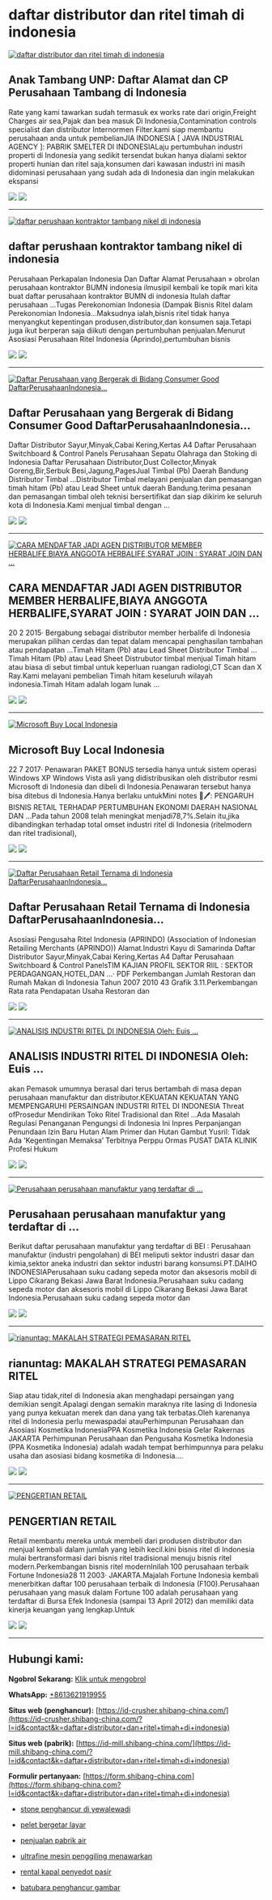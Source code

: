 # daftar distributor dan ritel timah di indonesia

<a href="https://swt.shibang-china.com/?l=id&img&k=daftar+distributor+dan+ritel+timah+di+indonesia" target="_blank">![daftar distributor dan ritel timah di indonesia](http://static.shibang-china.com/all-800x300/1182.jpg)</a>

## Anak Tambang UNP: Daftar Alamat dan CP Perusahaan Tambang di Indonesia
Rate yang kami tawarkan sudah termasuk ex works rate dari origin,Freight Charges air sea,Pajak dan bea masuk Di Indonesia,Contamination controls specialist dan distributor Internormen Filter.kami siap membantu perusahaan anda untuk pembelianJIA INDONESIA [ JAVA INDUSTRIAL AGENCY ]: PABRIK SMELTER DI INDONESIALaju pertumbuhan industri properti di Indonesia yang sedikit tersendat bukan hanya dialami sektor properti hunian dan ritel saja,konsumen dari kawasan industri ini masih didominasi perusahaan yang sudah ada di Indonesia dan ingin melakukan ekspansi


<a href="https://whatsapp.shibangsoft.com/WhatsApp.php" target="_blank" title="WhatsApp">![](http://static.shibang-china.com/icon/whatsapp.png)</a> <a href="https://swt.shibang-china.com/?l=id&icon&k=daftar+distributor+dan+ritel+timah+di+indonesia" target="_blank">![](http://static.shibang-china.com/icon/chat-id.png)</a>

---

<a href="https://swt.shibang-china.com/?l=id&img&k=daftar+distributor+dan+ritel+timah+di+indonesia" target="_blank">![daftar perushaan kontraktor tambang nikel di indonesia](http://static.shibang-china.com/all-800x300/1192.jpg)</a>

## daftar perushaan kontraktor tambang nikel di indonesia
Perusahaan Perkapalan Indonesia Dan Daftar Alamat Perusahaan » obrolan perusahaan kontraktor BUMN indonesia ilmusipil kembali ke topik mari kita buat daftar perusahaan kontraktor BUMN di indonesia Itulah daftar perusahaan …Tugas Perekonomian Indonesia (Dampak Bisnis Ritel dalam Perekonomian Indonesia…Maksudnya ialah,bisnis ritel tidak hanya menyangkut kepentingan produsen,distributor,dan konsumen saja.Tetapi juga ikut berperan saja diikuti dengan pertumbuhan penjualan.Menurut Asosiasi Perusahaan Ritel Indonesia (Aprindo),pertumbuhan bisnis


<a href="https://whatsapp.shibangsoft.com/WhatsApp.php" target="_blank" title="WhatsApp">![](http://static.shibang-china.com/icon/whatsapp.png)</a> <a href="https://swt.shibang-china.com/?l=id&icon&k=daftar+distributor+dan+ritel+timah+di+indonesia" target="_blank">![](http://static.shibang-china.com/icon/chat-id.png)</a>

---

<a href="https://swt.shibang-china.com/?l=id&img&k=daftar+distributor+dan+ritel+timah+di+indonesia" target="_blank">![Daftar Perusahaan yang Bergerak di Bidang Consumer Good DaftarPerusahaanIndonesia…](http://static.shibang-china.com/all-800x300/593.jpg)</a>

## Daftar Perusahaan yang Bergerak di Bidang Consumer Good DaftarPerusahaanIndonesia…
Daftar Distributor Sayur,Minyak,Cabai Kering,Kertas A4 Daftar Perusahaan Switchboard & Control Panels Perusahaan Sepatu Olahraga dan Stoking di Indonesia Daftar Perusahaan Distributor,Dust Collector,Minyak Goreng,Bir,Serbuk Besi,Jagung,PagesJual Timbal (Pb) Daerah Bandung Distributor Timbal …Distributor Timbal melayani penjualan dan pemasangan timah hitam (Pb) atau Lead Sheet untuk daerah Bandung.terima pesanan dan pemasangan timbal oleh teknisi bersertifikat dan siap dikirim ke seluruh kota di Indonesia.Kami menjual timbal dengan …


<a href="https://whatsapp.shibangsoft.com/WhatsApp.php" target="_blank" title="WhatsApp">![](http://static.shibang-china.com/icon/whatsapp.png)</a> <a href="https://swt.shibang-china.com/?l=id&icon&k=daftar+distributor+dan+ritel+timah+di+indonesia" target="_blank">![](http://static.shibang-china.com/icon/chat-id.png)</a>

---

<a href="https://swt.shibang-china.com/?l=id&img&k=daftar+distributor+dan+ritel+timah+di+indonesia" target="_blank">![CARA MENDAFTAR JADI AGEN DISTRIBUTOR MEMBER HERBALIFE,BIAYA ANGGOTA HERBALIFE,SYARAT JOIN : SYARAT JOIN DAN …](http://static.shibang-china.com/all-800x300/1525.jpg)</a>

## CARA MENDAFTAR JADI AGEN DISTRIBUTOR MEMBER HERBALIFE,BIAYA ANGGOTA HERBALIFE,SYARAT JOIN : SYARAT JOIN DAN …
20 2 2015· Bergabung sebagai distributor member herbalife di Indonesia merupakan pilihan cerdas dan tepat dalam mencapai penghasilan tambahan atau pendapatan …Timah Hitam (Pb) atau Lead Sheet Distributor Timbal …Timah Hitam (Pb) atau Lead Sheet Distrubutor timbal menjual Timah hitam atau biasa di sebut timbal untuk keperluan ruangan radiologi,CT Scan dan X Ray.Kami melayani pembelian Timah hitam keseluruh wilayah indonesia.Timah Hitam adalah logam lunak …


<a href="https://whatsapp.shibangsoft.com/WhatsApp.php" target="_blank" title="WhatsApp">![](http://static.shibang-china.com/icon/whatsapp.png)</a> <a href="https://swt.shibang-china.com/?l=id&icon&k=daftar+distributor+dan+ritel+timah+di+indonesia" target="_blank">![](http://static.shibang-china.com/icon/chat-id.png)</a>

---

<a href="https://swt.shibang-china.com/?l=id&img&k=daftar+distributor+dan+ritel+timah+di+indonesia" target="_blank">![Microsoft Buy Local Indonesia](http://static.shibang-china.com/all-800x300/1455.jpg)</a>

## Microsoft Buy Local Indonesia
22 7 2017· Penawaran PAKET BONUS tersedia hanya untuk sistem operasi Windows XP Windows Vista asli yang didistribusikan oleh distributor resmi Microsoft di Indonesia dan dibeli di Indonesia.Penawaran tersebut hanya bisa ditebus di Indonesia.Hanya berlaku untukMini notes 📖🖊: PENGARUH BISNIS RETAIL TERHADAP PERTUMBUHAN EKONOMI DAERAH NASIONAL DAN …Pada tahun 2008 telah meningkat menjadi78,7%.Selain itu,jika dibandingkan terhadap total omset industri ritel di Indonesia (ritelmodern dan ritel tradisional),


<a href="https://whatsapp.shibangsoft.com/WhatsApp.php" target="_blank" title="WhatsApp">![](http://static.shibang-china.com/icon/whatsapp.png)</a> <a href="https://swt.shibang-china.com/?l=id&icon&k=daftar+distributor+dan+ritel+timah+di+indonesia" target="_blank">![](http://static.shibang-china.com/icon/chat-id.png)</a>

---

<a href="https://swt.shibang-china.com/?l=id&img&k=daftar+distributor+dan+ritel+timah+di+indonesia" target="_blank">![Daftar Perusahaan Retail Ternama di Indonesia DaftarPerusahaanIndonesia…](http://static.shibang-china.com/all-800x300/558.jpg)</a>

## Daftar Perusahaan Retail Ternama di Indonesia DaftarPerusahaanIndonesia…
Asosiasi Pengusaha Ritel Indonesia (APRINDO) (Association of Indonesian Retailing Merchants (APRINDO)) Alamat.Industri Kayu di Samarinda Daftar Distributor Sayur,Minyak,Cabai Kering,Kertas A4 Daftar Perusahaan Switchboard & Control PanelsTIM KAJIAN PROFIL SEKTOR RIIL : SEKTOR PERDAGANGAN,HOTEL,DAN …· PDF Perkembangan Jumlah Restoran dan Rumah Makan di Indonesia Tahun 2007 2010 43 Grafik 3.11.Perkembangan Rata rata Pendapatan Usaha Restoran dan


<a href="https://whatsapp.shibangsoft.com/WhatsApp.php" target="_blank" title="WhatsApp">![](http://static.shibang-china.com/icon/whatsapp.png)</a> <a href="https://swt.shibang-china.com/?l=id&icon&k=daftar+distributor+dan+ritel+timah+di+indonesia" target="_blank">![](http://static.shibang-china.com/icon/chat-id.png)</a>

---

<a href="https://swt.shibang-china.com/?l=id&img&k=daftar+distributor+dan+ritel+timah+di+indonesia" target="_blank">![ANALISIS INDUSTRI RITEL DI INDONESIA Oleh: Euis …](http://static.shibang-china.com/all-800x300/1419.jpg)</a>

## ANALISIS INDUSTRI RITEL DI INDONESIA Oleh: Euis …
akan Pemasok umumnya berasal dari terus bertambah di masa depan perusahaan manufaktur dan distributor.KEKUATAN KEKUATAN YANG MEMPENGARUHI PERSAINGAN INDUSTRI RITEL DI INDONESIA Threat ofProsedur Mendirikan Toko Ritel Tradisional dan Ritel …Ada Masalah Regulasi Penanganan Pengungsi di Indonesia Ini Inpres Perpanjangan Penundaan Izin Baru Hutan Alam Primer dan Hutan Gambut Yusril: Tidak Ada ‘Kegentingan Memaksa’ Terbitnya Perppu Ormas PUSAT DATA KLINIK Profesi Hukum


<a href="https://whatsapp.shibangsoft.com/WhatsApp.php" target="_blank" title="WhatsApp">![](http://static.shibang-china.com/icon/whatsapp.png)</a> <a href="https://swt.shibang-china.com/?l=id&icon&k=daftar+distributor+dan+ritel+timah+di+indonesia" target="_blank">![](http://static.shibang-china.com/icon/chat-id.png)</a>

---

<a href="https://swt.shibang-china.com/?l=id&img&k=daftar+distributor+dan+ritel+timah+di+indonesia" target="_blank">![Perusahaan perusahaan manufaktur yang terdaftar di …](http://static.shibang-china.com/all-800x300/478.jpg)</a>

## Perusahaan perusahaan manufaktur yang terdaftar di …
Berikut daftar perusahaan manufaktur yang terdaftar di BEI : Perusahaan manufaktur (industri pengolahan) di BEI meliputi sektor industri dasar dan kimia,sektor aneka industri dan sektor industri barang konsumsi.PT.DAIHO INDONESIAPerusahaan suku cadang sepeda motor dan aksesoris mobil di Lippo Cikarang Bekasi Jawa Barat Indonesia.Perusahaan suku cadang sepeda motor dan aksesoris mobil di Lippo Cikarang Bekasi Jawa Barat Indonesia.Perusahaan suku cadang sepeda motor dan


<a href="https://whatsapp.shibangsoft.com/WhatsApp.php" target="_blank" title="WhatsApp">![](http://static.shibang-china.com/icon/whatsapp.png)</a> <a href="https://swt.shibang-china.com/?l=id&icon&k=daftar+distributor+dan+ritel+timah+di+indonesia" target="_blank">![](http://static.shibang-china.com/icon/chat-id.png)</a>

---

<a href="https://swt.shibang-china.com/?l=id&img&k=daftar+distributor+dan+ritel+timah+di+indonesia" target="_blank">![rianuntag: MAKALAH STRATEGI PEMASARAN RITEL](http://static.shibang-china.com/all-800x300/409.jpg)</a>

## rianuntag: MAKALAH STRATEGI PEMASARAN RITEL
Siap atau tidak,ritel di Indonesia akan menghadapi persaingan yang demikian sengit.Apalagi dengan semakin maraknya rite lasing di Indonesia yang punya kekuatan merek dan dana yang tak terbatas.Oleh karenanya ritel di Indonesia perlu mewaspadai atauPerhimpunan Perusahaan dan Asosiasi Kosmetika IndonesiaPPA Kosmetika Indonesia Gelar Rakernas JAKARTA Perhimpunan Perusahaan dan Pengusaha Kosmetika Indonesia (PPA Kosmetika Indonesia) adalah wadah tempat berhimpunnya para pelaku usaha dan asosiasi bidang kosmetika di Indonesia.…


<a href="https://whatsapp.shibangsoft.com/WhatsApp.php" target="_blank" title="WhatsApp">![](http://static.shibang-china.com/icon/whatsapp.png)</a> <a href="https://swt.shibang-china.com/?l=id&icon&k=daftar+distributor+dan+ritel+timah+di+indonesia" target="_blank">![](http://static.shibang-china.com/icon/chat-id.png)</a>

---

<a href="https://swt.shibang-china.com/?l=id&img&k=daftar+distributor+dan+ritel+timah+di+indonesia" target="_blank">![PENGERTIAN RETAIL](http://static.shibang-china.com/all-800x300/972.jpg)</a>

## PENGERTIAN RETAIL
Retail membantu mereka untuk membeli dari produsen distributor dan menjual kembali dalam jumlah yang lebih kecil.kini bisnis ritel di Indonesia mulai bertransformasi dari bisnis ritel tradisional menuju bisnis ritel modern.Perkembangan bisnis ritel modernInilah 100 perusahaan terbaik Fortune Indonesia28 11 2003· JAKARTA.Majalah Fortune Indonesia kembali menerbitkan daftar 100 perusahaan terbaik di Indonesia (F100).Perusahaan perusahaan yang masuk dalam Fortune 100 adalah perusahaan yang terdaftar di Bursa Efek Indonesia (sampai 13 April 2012) dan memiliki data kinerja keuangan yang lengkap.Untuk


<a href="https://whatsapp.shibangsoft.com/WhatsApp.php" target="_blank" title="WhatsApp">![](http://static.shibang-china.com/icon/whatsapp.png)</a> <a href="https://swt.shibang-china.com/?l=id&icon&k=daftar+distributor+dan+ritel+timah+di+indonesia" target="_blank">![](http://static.shibang-china.com/icon/chat-id.png)</a>

---
## Hubungi kami:

**Ngobrol Sekarang:** [Klik untuk mengobrol](https://swt.shibang-china.com?l=id&contact&k=daftar+distributor+dan+ritel+timah+di+indonesia)

**WhatsApp:**  [+8613621919955](https://whatsapp.shibangsoft.com/WhatsApp.php)

**Situs web (penghancur):** [https://id-crusher.shibang-china.com/](https://id-crusher.shibang-china.com/?l=id&contact&k=daftar+distributor+dan+ritel+timah+di+indonesia)

**Situs web (pabrik):** [https://id-mill.shibang-china.com/](https://id-mill.shibang-china.com/?l=id&contact&k=daftar+distributor+dan+ritel+timah+di+indonesia)

**Formulir pertanyaan:** [https://form.shibang-china.com](https://form.shibang-china.com?l=id&contact&k=daftar+distributor+dan+ritel+timah+di+indonesia)

* [stone penghancur di yewalewadi](../26/stone%20penghancur%20di%20yewalewadi.md)

* [pelet bergetar layar](../26/pelet%20bergetar%20layar.md)

* [penjualan pabrik air](../25/penjualan%20pabrik%20air.md)

* [ultrafine mesin penggiling menawarkan](../23/ultrafine%20mesin%20penggiling%20menawarkan.md)

* [rental kapal penyedot pasir](../23/rental%20kapal%20penyedot%20pasir.md)

* [batubara penghancur gambar](../28/batubara%20penghancur%20gambar.md)
